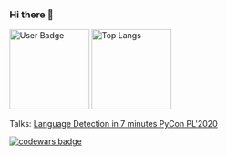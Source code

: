 ### Hi there 👋

<img src="https://github-readme-stats.vercel.app/api?username=pkubiak&show_icons=true&theme=default&show_icons=true&hide=issues&include_all_commits=true&line_height=24" alt="User Badge" height="140"/>&nbsp;<img src="https://github-readme-stats.vercel.app/api/top-langs/?username=pkubiak&layout=compact&hide=Jupyter+Notebook&langs_count=6" alt="Top Langs" height="140"/>

<!--
<hr/>
<img src="https://github-profile-trophy.vercel.app/?username=pkubiak&margin-w=4"/>
-->

Talks: [Language Detection in 7 minutes PyCon PL'2020](https://github.com/pkubiak/pl.pycon.2020)

[![codewars badge](https://www.codewars.com/users/pkubiak/badges/small)](https://www.codewars.com/users/pkubiak/)


<!--
**pkubiak/pkubiak** is a ✨ _special_ ✨ repository because its `README.md` (this file) appears on your GitHub profile.

Here are some ideas to get you started:

- 🔭 I’m currently working on ...
- 🌱 I’m currently learning ...
- 👯 I’m looking to collaborate on ...
- 🤔 I’m looking for help with ...
- 💬 Ask me about ...
- 📫 How to reach me: ...
- 😄 Pronouns: ...
- ⚡ Fun fact: ...
-->
